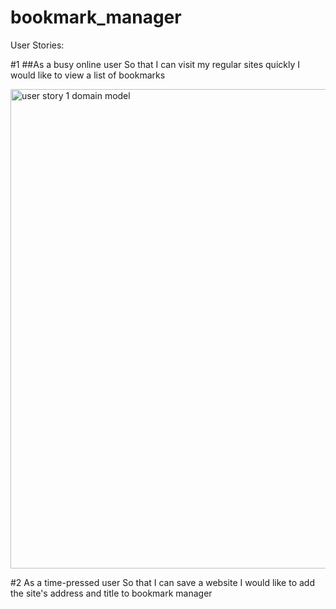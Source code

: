 # bookmark_manager


User Stories:

#1
##As a busy online user
So that I can visit my regular sites quickly
I would like to view a list of bookmarks

<img width="767" alt="user story 1 domain model" src="https://user-images.githubusercontent.com/45013014/51850556-dff46080-2319-11e9-9bf9-88ce4e681550.png">

#2
As a time-pressed user
So that I can save a website
I would like to add the site's address and title to bookmark manager
